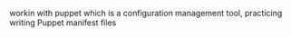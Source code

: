workin with puppet which is a configuration management tool, practicing writing Puppet manifest files
